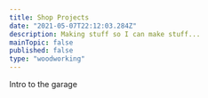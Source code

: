 ```yaml
---
title: Shop Projects
date: "2021-05-07T22:12:03.284Z"
description: Making stuff so I can make stuff...
mainTopic: false 
published: false
type: "woodworking"
---
```


Intro to the garage 

